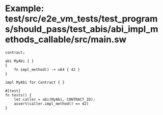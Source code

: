 # Example: test/src/e2e_vm_tests/test_programs/should_pass/test_abis/abi_impl_methods_callable/src/main.sw

```sway
contract;

abi MyAbi { }
{
    fn impl_method() -> u64 { 42 }
}

impl MyAbi for Contract { }

#[test]
fn tests() {
    let caller = abi(MyAbi, CONTRACT_ID);
    assert(caller.impl_method() == 42)
}

```
